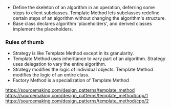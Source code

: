 * Define the skeleton of an algorithm in an operation, deferring some steps to client subclasses. Template Method lets subclasses redefine certain steps of an algorithm without changing the algorithm's structure.
* Base class declares algorithm 'placeholders', and derived classes implement the placeholders.

### Rules of thumb
* Strategy is like Template Method except in its granularity.
* Template Method uses inheritance to vary part of an algorithm. Strategy uses delegation to vary the entire algorithm.
* Strategy modifies the logic of individual objects. Template Method modifies the logic of an entire class.
* Factory Method is a specialization of Template Method

https://sourcemaking.com/design_patterns/template_method
https://sourcemaking.com/design_patterns/template_method/cpp/1
https://sourcemaking.com/design_patterns/template_method/cpp/2
